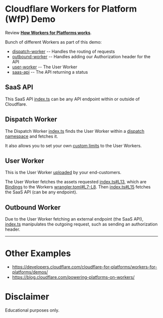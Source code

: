 # Cloudflare Workers for Platform (WfP) Demo

Review **[How Workers for Platforms works](https://developers.cloudflare.com/cloudflare-for-platforms/workers-for-platforms/reference/how-workers-for-platforms-works/)**.

Bunch of different Workers as part of this demo:

- [dispatch-worker](/dispatch-worker/) -- Handles the routing of requests
- [outbound-worker](/outbound-worker/) -- Handles adding our Authorization header for the API
- [user-worker](/user-worker/) -- The User Worker
- [saas-api](/saas-api/) -- The API returning a status

## SaaS API

This SaaS API [index.ts](https://github.com/DavidJKTofan/cloudflare-workers-for-platform-wfp/blob/main/saas-api/src/index.ts) can be any API endpoint within or outside of Cloudflare.

## Dispatch Worker

The Dispatch Worker [index.ts](https://github.com/DavidJKTofan/cloudflare-workers-for-platform-wfp/blob/main/dispatch-worker/src/index.ts) finds the User Worker within a [dispatch namespace](https://developers.cloudflare.com/cloudflare-for-platforms/workers-for-platforms/reference/how-workers-for-platforms-works/#dispatch-namespace) and fetches it.

It also allows you to set your own [custom limits](https://developers.cloudflare.com/cloudflare-for-platforms/workers-for-platforms/configuration/custom-limits/) to the User Workers.

## User Worker

This is the User Worker [uploaded](https://developers.cloudflare.com/cloudflare-for-platforms/workers-for-platforms/get-started/user-workers/) by your end-customers.

The User Worker fetches the assets requested [index.ts#L13](https://github.com/DavidJKTofan/cloudflare-workers-for-platform-wfp/blob/main/user-worker/src/index.ts#L13), which are [Bindings](https://developers.cloudflare.com/workers/runtime-apis/bindings/) to the Workers [wrangler.toml#L7-L8](https://github.com/DavidJKTofan/cloudflare-workers-for-platform-wfp/blob/main/user-worker/wrangler.toml#L7-L8). Then [index.ts#L15](https://github.com/DavidJKTofan/cloudflare-workers-for-platform-wfp/blob/main/user-worker/src/index.ts#L15) fetches the SaaS API (can be any endpoint).

## Outbound Worker

Due to the User Worker fetching an external endpoint (the SaaS API), [index.ts](https://github.com/DavidJKTofan/cloudflare-workers-for-platform-wfp/blob/main/outbound-worker/src/index.ts) manipulates the outgoing request, such as sending an authorization header.

* * * 

# Other Examples

* https://developers.cloudflare.com/cloudflare-for-platforms/workers-for-platforms/demos/
* https://blog.cloudflare.com/powering-platforms-on-workers/

# Disclaimer

Educational purposes only.

